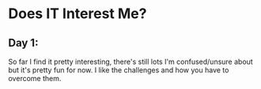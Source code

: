 # Does IT Interest Me?
## Day 1:
So far I find it pretty interesting, there's still lots I'm confused/unsure about but it's pretty fun for now. I like the challenges and how you have to overcome them. 
